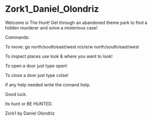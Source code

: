# Zork1_Daniel_Olondriz
Welcome is The Hunt!
Get through an abandoned theme park to find a hidden murderer and solve a misterious case!

Commands:

To move:
go north/south/east/west
n/s/e/w
north/south/east/west

To inspect places use look & where you want to look!

To open a door just type open!

To close a door just type colse!

If any help needed write the comand help.

Good luck.

Its hunt or BE HUNTED.

Zork1 by Daniel Olondriz
